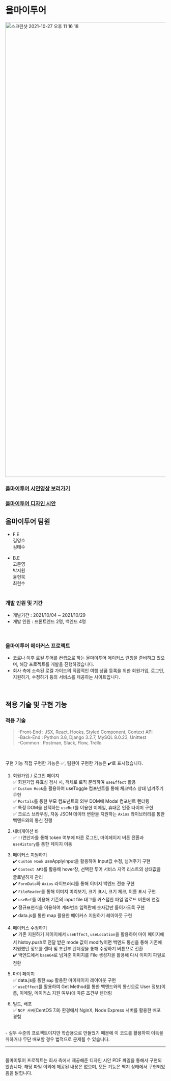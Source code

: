 # 올마이투어

<img width="1425" alt="스크린샷 2021-10-27 오후 11 16 18" src="https://user-images.githubusercontent.com/79790476/139083858-a84281c6-b141-443c-87eb-aa8214605271.png">

### <a href="https://www.youtube.com/watch?v=VA8rSx0cG7Q&ab_channel=%EA%B9%80%EC%98%81%ED%98%B8">올마이투어 시연영상 보러가기</a>
### <a href="https://mybox.naver.com/#/document/doc-viewer/aGFuZWkxMDB8MzQ3MjQ1OTg1ODE5Nzg4MDM2NXxGfDA/https%3A%2F%2Ffiles.mybox.naver.com%2F%EC%98%AC%EB%A7%88%EC%9D%B4%ED%88%AC%EC%96%B4%20%EB%A9%94%EC%9D%B4%EC%BB%A4%EC%8A%A4%20%EB%94%94%EC%9E%90%EC%9D%B8%20%EC%8B%9C%EC%95%88.pdf%3Fuserid%3Dhanei100%26useridx%3D6874332%26attachment%3D2%26NDriveSvcType%3DNHN%2FND-WEB%20Ver/ndrive?time=1635668816290">올마이투어 디자인 시안</a>
## 올마이투어 팀원

- F.E<br>
  김영호<br>
  김태수<br>
  <br>
- B.E<br>
  고준영<br>
  박지원<br>
  윤현묵<br>
  최현수<br>
  <br>

### 개발 인원 및 기간

- 개발기간 : 2021/10/04 ~ 2021/10/29
- 개발 인원 : 프론트엔드 2명, 백엔드 4명

<br>

### 올마이투어 메이커스 프로젝트

- 코로나 이후 로컬 투어를 컨셉으로 하는 올마이투어 메이커스 런칭을 준비하고 있으며, 해당 프로젝트를 개발을 진행하였습니다.
- 회사 측에 소속된 로컬 가이드의 직접적인 여행 상품 등록을 위한 회원가입, 로그인, 지원하기, 수정하기 등의 서비스를 제공하는 사이트입니다.

<br>

## 적용 기술 및 구현 기능

### 적용 기술

> -Front-End : JSX, React, Hooks, Styled Component, Context API<br>
> -Back-End : Python 3.8, Django 3.2.7, MySQL 8.0.23, Unittest<br>
> -Common : Postman, Slack, Flow, Trello<br>

<br>

구현 기능
직접 구현한 기능은 ✅, 팀원이 구현한 기능은 ✔️로 표시했습니다.

1. 회원가입 / 로그인 페이지<br>
✅ 회원가입 유효성 검사 시, 객체로 로직 분리하여 `useEffect` 활용<br>
✅ `Custom Hook`을 활용하여 useToggle 컴포넌트를 통해 체크박스 상태 넘겨주기 구현<br>
✅ `Portals`를 통한 부모 컴포넌트의 외부 DOM에 Modal 컴포넌트 렌더링<br>
✅ 특정 DOM을 선택하는 `useRef`를 이용한 이메일, 휴대폰 인증 타이머 구현<br>
✅ 크로스 브라우징, 자동 JSON 데이터 변환을 지원하는 `Axios` 라이브러리를 통한 백엔드와의 통신 진행<br>

2. 내비게이션 바<br>
✅ `!!`연산자를 통해 token 여부에 따른 로그인, 마이페이지 버튼 전환과 `useHistory`를 통한 페이지 이동<br>

3. 메이커스 지원하기<br>
✔️ `Custom Hook` useApplyInput을 활용하여 Input값 수정, 넘겨주기 구현<br>
✔️ `Context API`를 활용해 hover창, 선택한 투어 서비스 지역 리스트의 상태값을 글로벌하게 관리<br>
✔️ `FormData`와 `Axios` 라이브러리를 통해 이미지 백엔드 전송 구현<br>
✔️ `FileReader`를 통해 이미지 미리보기, 크기 표시, 크기 체크, 이름 표시 구현<br>
✔️ `useRef`를 이용해 기존의 input file 태그를 커스텀한 파일 업로드 버튼에 연결<br>
✔️ 정규표현식을 이용하여 계좌번호 입력란에 숫자값만 들어가도록 구현<br>
✔️ data.js를 통한 map 활용한 메이커스 지원하기 레이아웃 구현<br>

4. 메이커스 수정하기<br>
✔️ 기존 지원하기 페이지에서 `useEffect`, `useLocation`을 활용하여 마이 페이지에서 histoy.push로 전달 받은 mode 값이 modify이면 백엔드 통신을 통해 기존에 지원했던 정보를 렌더 및 조건부 렌더링을 통해 수정하기 버튼으로 전환<br>
✔️ 백엔드에서 `base64`로 넘겨준 이미지를 File 생성자을 활용해 다시 이미지 파일로 전환<br>

5. 마이 페이지<br>
✅ data.js를 통한 `map` 활용한 마이페이지 레이아웃 구현<br>
✅ `useEffect`를 활용하여 Get Method를 통한 백엔드와의 통신으로 User 정보(이름, 이메일, 메이커스 지원 여부)에 따른 조건부 렌더링<br>

6. 빌드, 배포<br>
✅ `NCP 서버`(CentOS 7.8) 환경에서 NginX, Node Express 서버를 활용한 배포 경험<br>

<br>
- 실무 수준의 프로젝트이지만 학습용으로 만들었기 때문에 이 코드를 활용하여 이득을 취하거나 무단 배포할 경우 법적으로 문제될 수 있습니다.

<hr />
<br>
올마이투어 프로젝트는 회사 측에서 제공해준 디자인 시안 PDF 파일을 통해서 구현되었습니다. 해당 파일 이외에 제공된 내용은 없으며, 모든 기능은 백지 상태에서 구현되었음을 밝힙니다.
